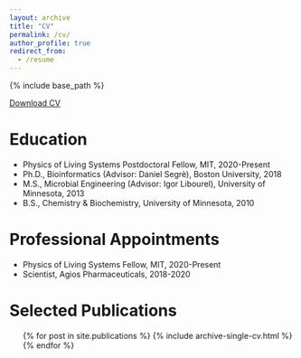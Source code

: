 ```yaml
---
layout: archive
title: "CV"
permalink: /cv/
author_profile: true
redirect_from:
  - /resume
---
```


{% include base_path %}

<a href="https://jgoldford.github.io/files/Goldford_CV.pdf">Download CV</a>

Education
======
* Physics of Living Systems Postdoctoral Fellow, MIT, 2020-Present
* Ph.D., Bioinformatics (Advisor: Daniel Segrè), Boston University, 2018
* M.S., Microbial Engineering (Advisor: Igor Libourel), University of Minnesota, 2013
* B.S., Chemistry & Biochemistry, University of Minnesota, 2010

Professional Appointments
======
* Physics of Living Systems Fellow, MIT, 2020-Present
* Scientist, Agios Pharmaceuticals, 2018-2020

Selected Publications
======
  <ul>{% for post in site.publications %}
    {% include archive-single-cv.html %}
  {% endfor %}</ul>
  
<!--Talks
======
  <ul>{% for post in site.talks %}
    {% include archive-single-talk-cv.html %}
  {% endfor %}</ul>
  
Teaching
======
  <ul>{% for post in site.teaching %}
    {% include archive-single-cv.html %}
  {% endfor %}</ul>
  
Service and leadership
======
* Peer reviewer for: <i>Nature Ecology & Evolution<\i> -->
